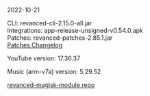 2022-10-21
  
CLI: revanced-cli-2.15.0-all.jar  
Integrations: app-release-unsigned-v0.54.0.apk  
Patches: revanced-patches-2.85.1.jar  
[Patches Changelog](https://github.com/revanced/revanced-patches/releases/tag/v2.85.1)  

YouTube version: 17.36.37  

Music (arm-v7a) version: 5.29.52  

[revanced-magisk-module repo](https://github.com/j-hc/revanced-magisk-module)
